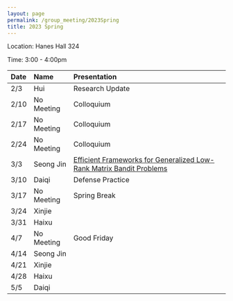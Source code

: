 ```yaml
---
layout: page
permalink: /group_meeting/2023Spring
title: 2023 Spring
---
```


Location: Hanes Hall 324

Time: 3:00 - 4:00pm



| Date    | Name       | Presentation |
| :----   | :----------------------|:------------ |
|  2/3   |  Hui | Research Update |
|  2/10  |  No Meeting   |    Colloquium |
|  2/17  |  No Meeting   |    Colloquium |
|  2/24  |  No Meeting   |    Colloquium |
|  3/3   |  Seong Jin |  [Efficient Frameworks for Generalized Low-Rank Matrix Bandit Problems](https://openreview.net/forum?id=6V4vRCbVA3J)  |
|  3/10  |  Daiqi | Defense Practice  |
|  3/17  |  No Meeting| Spring Break |
|  3/24  |  Xinjie |  |
|  3/31  |  Haixu |  |
|  4/7   |  No Meeting | Good Friday  |
|  4/14  |  Seong Jin ||
|  4/21  |  Xinjie |  |
|  4/28  |  Haixu  |  |
|  5/5   |  Daiqi  |  |